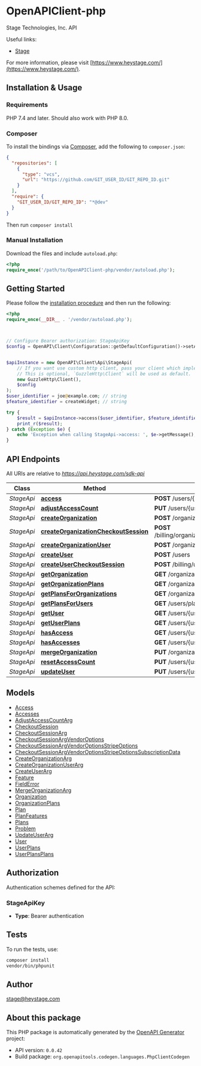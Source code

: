 # OpenAPIClient-php

Stage Technologies, Inc. API

Useful links:
- [Stage](https://www.heystage.com/)

For more information, please visit [https://www.heystage.com/](https://www.heystage.com/).

## Installation & Usage

### Requirements

PHP 7.4 and later.
Should also work with PHP 8.0.

### Composer

To install the bindings via [Composer](https://getcomposer.org/), add the following to `composer.json`:

```json
{
  "repositories": [
    {
      "type": "vcs",
      "url": "https://github.com/GIT_USER_ID/GIT_REPO_ID.git"
    }
  ],
  "require": {
    "GIT_USER_ID/GIT_REPO_ID": "*@dev"
  }
}
```

Then run `composer install`

### Manual Installation

Download the files and include `autoload.php`:

```php
<?php
require_once('/path/to/OpenAPIClient-php/vendor/autoload.php');
```

## Getting Started

Please follow the [installation procedure](#installation--usage) and then run the following:

```php
<?php
require_once(__DIR__ . '/vendor/autoload.php');



// Configure Bearer authorization: StageApiKey
$config = OpenAPI\Client\Configuration::getDefaultConfiguration()->setAccessToken('YOUR_ACCESS_TOKEN');


$apiInstance = new OpenAPI\Client\Api\StageApi(
    // If you want use custom http client, pass your client which implements `GuzzleHttp\ClientInterface`.
    // This is optional, `GuzzleHttp\Client` will be used as default.
    new GuzzleHttp\Client(),
    $config
);
$user_identifier = joe@example.com; // string
$feature_identifier = createWidget; // string

try {
    $result = $apiInstance->access($user_identifier, $feature_identifier);
    print_r($result);
} catch (Exception $e) {
    echo 'Exception when calling StageApi->access: ', $e->getMessage(), PHP_EOL;
}

```

## API Endpoints

All URIs are relative to *https://api.heystage.com/sdk-api*

Class | Method | HTTP request | Description
------------ | ------------- | ------------- | -------------
*StageApi* | [**access**](docs/Api/StageApi.md#access) | **POST** /users/{userIdentifier}/features/{featureIdentifier}/access | 
*StageApi* | [**adjustAccessCount**](docs/Api/StageApi.md#adjustaccesscount) | **PUT** /users/{userIdentifier}/features/{featureIdentifier}/adjustAccessCount | 
*StageApi* | [**createOrganization**](docs/Api/StageApi.md#createorganization) | **POST** /organizations | 
*StageApi* | [**createOrganizationCheckoutSession**](docs/Api/StageApi.md#createorganizationcheckoutsession) | **POST** /billing/organizations/{organizationIdentifier}/plans/{planIdentifier}/checkoutSessions | 
*StageApi* | [**createOrganizationUser**](docs/Api/StageApi.md#createorganizationuser) | **POST** /organizations/{organizationIdentifier}/users | 
*StageApi* | [**createUser**](docs/Api/StageApi.md#createuser) | **POST** /users | 
*StageApi* | [**createUserCheckoutSession**](docs/Api/StageApi.md#createusercheckoutsession) | **POST** /billing/users/{userIdentifier}/plans/{planIdentifier}/checkoutSessions | 
*StageApi* | [**getOrganization**](docs/Api/StageApi.md#getorganization) | **GET** /organizations/{organizationIdentifier} | 
*StageApi* | [**getOrganizationPlans**](docs/Api/StageApi.md#getorganizationplans) | **GET** /organizations/{organizationIdentifier}/plans | 
*StageApi* | [**getPlansForOrganizations**](docs/Api/StageApi.md#getplansfororganizations) | **GET** /organizations/plans | 
*StageApi* | [**getPlansForUsers**](docs/Api/StageApi.md#getplansforusers) | **GET** /users/plans | 
*StageApi* | [**getUser**](docs/Api/StageApi.md#getuser) | **GET** /users/{userIdentifier} | 
*StageApi* | [**getUserPlans**](docs/Api/StageApi.md#getuserplans) | **GET** /users/{userIdentifier}/plans | 
*StageApi* | [**hasAccess**](docs/Api/StageApi.md#hasaccess) | **GET** /users/{userIdentifier}/features/{featureIdentifier}/access | 
*StageApi* | [**hasAccesses**](docs/Api/StageApi.md#hasaccesses) | **GET** /users/{userIdentifier}/accesses | 
*StageApi* | [**mergeOrganization**](docs/Api/StageApi.md#mergeorganization) | **PUT** /organizations/{organizationIdentifier}/merge | 
*StageApi* | [**resetAccessCount**](docs/Api/StageApi.md#resetaccesscount) | **PUT** /users/{userIdentifier}/features/{featureIdentifier}/resetAccessCount | 
*StageApi* | [**updateUser**](docs/Api/StageApi.md#updateuser) | **PUT** /users/{userIdentifier} | 

## Models

- [Access](docs/Model/Access.md)
- [Accesses](docs/Model/Accesses.md)
- [AdjustAccessCountArg](docs/Model/AdjustAccessCountArg.md)
- [CheckoutSession](docs/Model/CheckoutSession.md)
- [CheckoutSessionArg](docs/Model/CheckoutSessionArg.md)
- [CheckoutSessionArgVendorOptions](docs/Model/CheckoutSessionArgVendorOptions.md)
- [CheckoutSessionArgVendorOptionsStripeOptions](docs/Model/CheckoutSessionArgVendorOptionsStripeOptions.md)
- [CheckoutSessionArgVendorOptionsStripeOptionsSubscriptionData](docs/Model/CheckoutSessionArgVendorOptionsStripeOptionsSubscriptionData.md)
- [CreateOrganizationArg](docs/Model/CreateOrganizationArg.md)
- [CreateOrganizationUserArg](docs/Model/CreateOrganizationUserArg.md)
- [CreateUserArg](docs/Model/CreateUserArg.md)
- [Feature](docs/Model/Feature.md)
- [FieldError](docs/Model/FieldError.md)
- [MergeOrganizationArg](docs/Model/MergeOrganizationArg.md)
- [Organization](docs/Model/Organization.md)
- [OrganizationPlans](docs/Model/OrganizationPlans.md)
- [Plan](docs/Model/Plan.md)
- [PlanFeatures](docs/Model/PlanFeatures.md)
- [Plans](docs/Model/Plans.md)
- [Problem](docs/Model/Problem.md)
- [UpdateUserArg](docs/Model/UpdateUserArg.md)
- [User](docs/Model/User.md)
- [UserPlans](docs/Model/UserPlans.md)
- [UserPlansPlans](docs/Model/UserPlansPlans.md)

## Authorization

Authentication schemes defined for the API:
### StageApiKey

- **Type**: Bearer authentication

## Tests

To run the tests, use:

```bash
composer install
vendor/bin/phpunit
```

## Author

stage@heystage.com

## About this package

This PHP package is automatically generated by the [OpenAPI Generator](https://openapi-generator.tech) project:

- API version: `0.0.42`
- Build package: `org.openapitools.codegen.languages.PhpClientCodegen`
